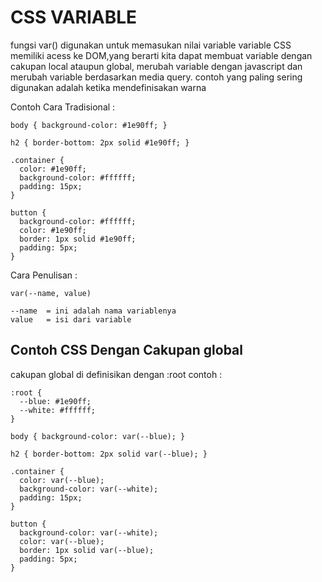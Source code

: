  # CSS VARIABLE
fungsi var() digunakan untuk memasukan nilai variable 
variable CSS memiliki acess ke DOM,yang berarti kita dapat membuat variable dengan cakupan local ataupun global, merubah variable dengan javascript dan merubah variable berdasarkan media query.
contoh yang paling sering digunakan adalah ketika mendefinisakan warna

Contoh Cara Tradisional :
```
body { background-color: #1e90ff; }

h2 { border-bottom: 2px solid #1e90ff; }

.container {
  color: #1e90ff;
  background-color: #ffffff;
  padding: 15px;
}

button {
  background-color: #ffffff;
  color: #1e90ff;
  border: 1px solid #1e90ff;
  padding: 5px;
}
```

Cara Penulisan :
```
var(--name, value)
```
```
--name  = ini adalah nama variablenya
value   = isi dari variable
```
## Contoh CSS Dengan Cakupan global
cakupan global di definisikan dengan :root
contoh :
```
:root {
  --blue: #1e90ff;
  --white: #ffffff;
}

body { background-color: var(--blue); }

h2 { border-bottom: 2px solid var(--blue); }

.container {
  color: var(--blue);
  background-color: var(--white);
  padding: 15px;
}

button {
  background-color: var(--white);
  color: var(--blue);
  border: 1px solid var(--blue);
  padding: 5px;
}
```

